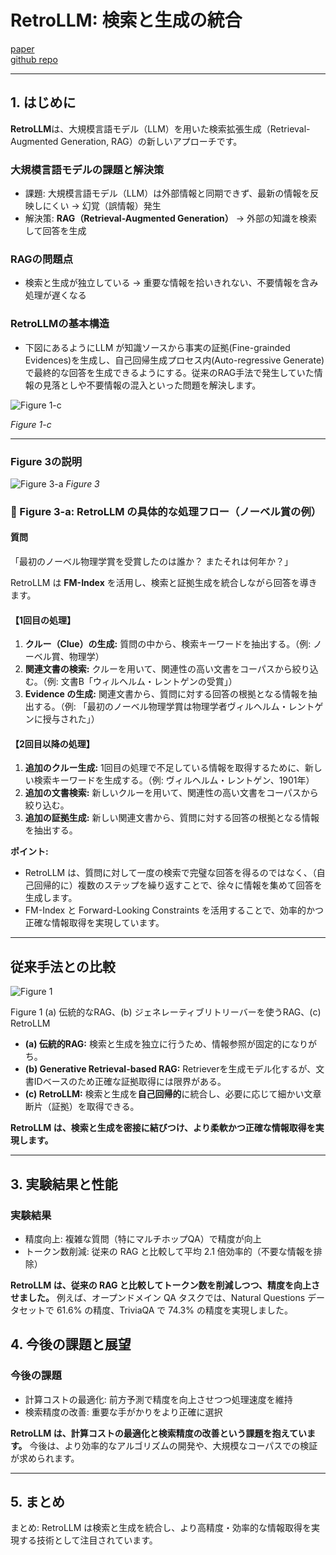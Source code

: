 # RetroLLM: 検索と生成の統合
[paper](https://arxiv.org/html/2412.11919v1)<br>
[github repo](https://github.com/sunnynexus/RetroLLM)

---

## 1. はじめに

**RetroLLM**は、大規模言語モデル（LLM）を用いた検索拡張生成（Retrieval-Augmented Generation, RAG）の新しいアプローチです。

### 大規模言語モデルの課題と解決策
- 課題: 大規模言語モデル（LLM）は外部情報と同期できず、最新の情報を反映しにくい → 幻覚（誤情報）発生
- 解決策: **RAG（Retrieval-Augmented Generation）** → 外部の知識を検索して回答を生成

### RAGの問題点
- 検索と生成が独立している → 重要な情報を拾いきれない、不要情報を含み処理が遅くなる

### RetroLLMの基本構造
- 下図にあるようにLLM が知識ソースから事実の証拠(Fine-grainded Evidences)を生成し、自己回帰生成プロセス内(Auto-regressive Generate)で最終的な回答を生成できるようにする。従来のRAG手法で発生していた情報の見落としや不要情報の混入といった問題を解決します。

![Figure 1-c](https://imgur.com/Em2kEZR.png)

*Figure 1-c*

---

### Figure 3の説明
![Figure 3-a](https://imgur.com/AOan6A9.png)
*Figure 3*

### **🔹 Figure 3-a: RetroLLM の具体的な処理フロー（ノーベル賞の例）**

#### **質問**
「最初のノーベル物理学賞を受賞したのは誰か？ またそれは何年か？」

RetroLLM は **FM-Index** を活用し、検索と証拠生成を統合しながら回答を導きます。

#### **【1回目の処理】**

1.  **クルー（Clue）の生成:** 質問の中から、検索キーワードを抽出する。（例: ノーベル賞、物理学）
2.  **関連文書の検索:** クルーを用いて、関連性の高い文書をコーパスから絞り込む。（例: 文書B「ウィルヘルム・レントゲンの受賞」）
3.  **Evidence の生成:** 関連文書から、質問に対する回答の根拠となる情報を抽出する。（例: 「最初のノーベル物理学賞は物理学者ヴィルヘルム・レントゲンに授与された」）

#### **【2回目以降の処理】**

1.  **追加のクルー生成:** 1回目の処理で不足している情報を取得するために、新しい検索キーワードを生成する。（例: ヴィルヘルム・レントゲン、1901年）
2.  **追加の文書検索:** 新しいクルーを用いて、関連性の高い文書をコーパスから絞り込む。
3.  **追加の証拠生成:** 新しい関連文書から、質問に対する回答の根拠となる情報を抽出する。

**ポイント:**

*   RetroLLM は、質問に対して一度の検索で完璧な回答を得るのではなく、（自己回帰的に）複数のステップを繰り返すことで、徐々に情報を集めて回答を生成します。
*   FM-Index と Forward-Looking Constraints を活用することで、効率的かつ正確な情報取得を実現しています。

---

## 従来手法との比較

![Figure 1](https://imgur.com/Xybuqb8.png)

Figure 1 (a) 伝統的なRAG、(b) ジェネレーティブリトリーバーを使うRAG、(c) RetroLLM

*   **(a) 伝統的RAG:** 検索と生成を独立に行うため、情報参照が固定的になりがち。
*   **(b) Generative Retrieval-based RAG:** Retrieverを生成モデル化するが、文書IDベースのため正確な証拠取得には限界がある。
*   **(c) RetroLLM:** 検索と生成を**自己回帰的**に統合し、必要に応じて細かい文章断片（証拠）を取得できる。

**RetroLLM は、検索と生成を密接に結びつけ、より柔軟かつ正確な情報取得を実現します。**

---

## 3. 実験結果と性能

### 実験結果
- 精度向上: 複雑な質問（特にマルチホップQA）で精度が向上
- トークン数削減: 従来の RAG と比較して平均 2.1 倍効率的（不要な情報を排除）

**RetroLLM は、従来の RAG と比較してトークン数を削減しつつ、精度を向上させました。** 例えば、オープンドメイン QA タスクでは、Natural Questions データセットで 61.6% の精度、TriviaQA で 74.3% の精度を実現しました。

## 4. 今後の課題と展望

### 今後の課題
- 計算コストの最適化: 前方予測で精度を向上させつつ処理速度を維持
- 検索精度の改善: 重要な手がかりをより正確に選択

**RetroLLM は、計算コストの最適化と検索精度の改善という課題を抱えています。** 今後は、より効率的なアルゴリズムの開発や、大規模なコーパスでの検証が求められます。

---

## 5. まとめ

まとめ: RetroLLM は検索と生成を統合し、より高精度・効率的な情報取得を実現する技術として注目されています。



